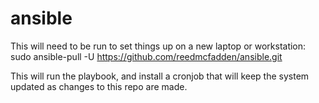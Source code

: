 # ansible
This will need to be run to set things up on a new laptop or workstation:
sudo ansible-pull -U https://github.com/reedmcfadden/ansible.git

This will run the playbook, and install a cronjob that will keep the system
updated as changes to this repo are made.
